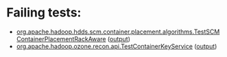 # Failing tests: 

 * [org.apache.hadoop.hdds.scm.container.placement.algorithms.TestSCMContainerPlacementRackAware](hadoop-hdds/server-scm/org.apache.hadoop.hdds.scm.container.placement.algorithms.TestSCMContainerPlacementRackAware.txt) ([output](hadoop-hdds/server-scm/org.apache.hadoop.hdds.scm.container.placement.algorithms.TestSCMContainerPlacementRackAware-output.txt))
 * [org.apache.hadoop.ozone.recon.api.TestContainerKeyService](hadoop-ozone/recon/org.apache.hadoop.ozone.recon.api.TestContainerKeyService.txt) ([output](hadoop-ozone/recon/org.apache.hadoop.ozone.recon.api.TestContainerKeyService-output.txt))
